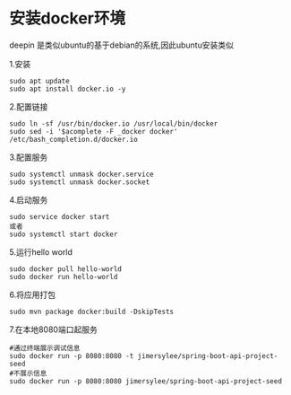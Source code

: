 # 安装docker环境


deepin 是类似ubuntu的基于debian的系统,因此ubuntu安装类似

1.安装
```
sudo apt update
sudo apt install docker.io -y
```
2.配置链接
```
sudo ln -sf /usr/bin/docker.io /usr/local/bin/docker
sudo sed -i '$acomplete -F _docker docker' /etc/bash_completion.d/docker.io
```
3.配置服务

```
sudo systemctl unmask docker.service
sudo systemctl unmask docker.socket
```
4.启动服务
```
sudo service docker start
或者
sudo systemctl start docker
```
5.运行hello world
```
sudo docker pull hello-world
sudo docker run hello-world
```

6.将应用打包
```
sudo mvn package docker:build -DskipTests
```

7.在本地8080端口起服务
```
#通过终端展示调试信息
sudo docker run -p 8080:8080 -t jimersylee/spring-boot-api-project-seed
#不展示信息
sudo docker run -p 8080:8080 jimersylee/spring-boot-api-project-seed

```

